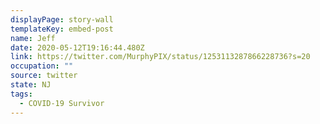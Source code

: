 ```yaml
---
displayPage: story-wall
templateKey: embed-post
name: Jeff
date: 2020-05-12T19:16:44.480Z
link: https://twitter.com/MurphyPIX/status/1253113287866228736?s=20
occupation: ""
source: twitter
state: NJ
tags:
  - COVID-19 Survivor
---
```

